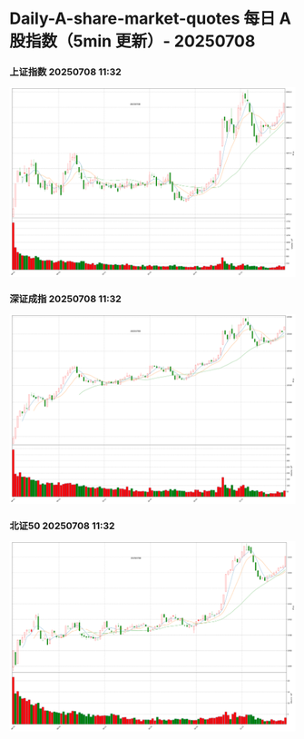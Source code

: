 
# Daily-A-share-market-quotes 每日 A 股指数（5min 更新）- 20250708

### 上证指数 20250708 11:32
![](./fig/2025/7/20250708-sh000001.png)

### 深证成指 20250708 11:32
![](./fig/2025/7/20250708-sz399001.png)

### 北证50 20250708 11:32
![](./fig/2025/7/20250708-bj899050.png)
